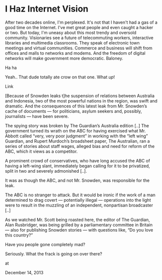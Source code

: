 # I Haz Internet Vision
After two decades online, I'm perplexed. It's not that I haven't had a gas of a good time on the Internet. I've met great people and even caught a hacker or two. But today, I'm uneasy about this most trendy and oversold community. Visionaries see a future of telecommuting workers, interactive libraries and multimedia classrooms. They speak of electronic town meetings and virtual communities. Commerce and business will shift from offices and malls to networks and modems. And the freedom of digital networks will make government more democratic. Baloney. 

Ha ha

Yeah.. That dude totally ate crow on that one. What _up_!

Link

[Because of Snowden leaks t]he suspension of relations between Australia and Indonesia, two of the most powerful nations in the region, was swift and dramatic. And the consequences of this latest leak from Mr. Snowden’s cache of documents — for politicians, asylum seekers and, possibly, journalists — have been severe.

The spying story was broken by The Guardian’s Australia edition [..] The government turned its wrath on the ABC for having exercised what Mr. Abbott called “very, very poor judgment” in working with the “left wing” Guardian, and Rupert Murdoch’s broadsheet paper, The Australian, ran a series of stories about staff wages, alleged bias and need for reform of the ABC, which it views as a competitor.

A prominent crowd of conservatives, who have long accused the ABC of having a left-wing slant, immediately began calling for it to be privatized, split in two and severely admonished [..].

It was as though the ABC, and not Mr. Snowden, was responsible for the leak.

The ABC is no stranger to attack. But it would be ironic if the work of a man determined to drag covert — potentially illegal — operations into the light were to result in the muzzling of an independent, nonpartisan broadcaster [..]

As we watched Mr. Scott being roasted here, the editor of The Guardian, Alan Rusbridger, was being grilled by a parliamentary committee in Britain — also for publishing Snowden stories — with questions like, “Do you love this country?”

Have you people gone completely mad? 

Seriously. What the frack is going on over there? 








at

December 14, 2013
















